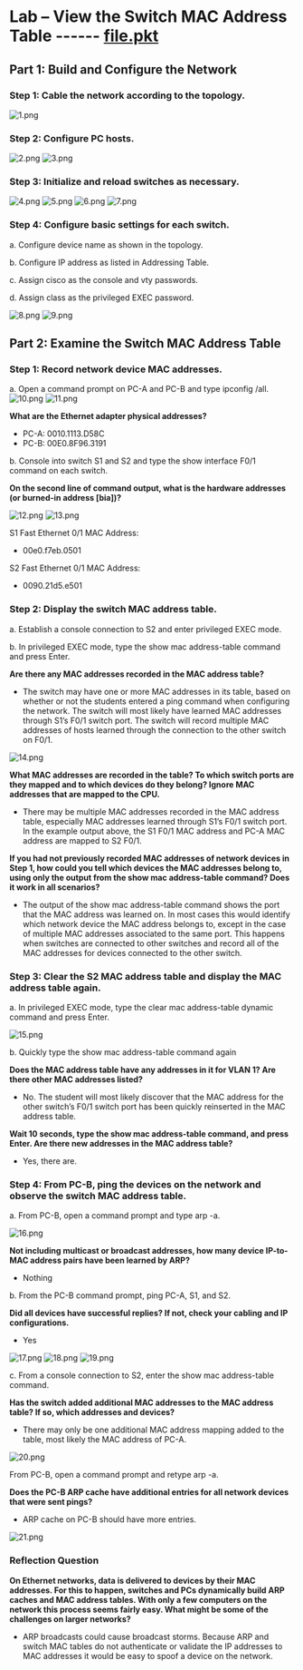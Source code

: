 # Lab – View the Switch MAC Address Table       ------   [file.pkt](file_pkt.pkt)
## Part 1: Build and Configure the Network
### Step 1: Cable the network according to the topology.
![1.png](1.png)

### Step 2: Configure PC hosts.
![2.png](2.png)
![3.png](3.png)

### Step 3: Initialize and reload switches as necessary.
![4.png](4.png)
![5.png](5.png)
![6.png](6.png)
![7.png](7.png)


### Step 4: Configure basic settings for each switch.
a. Configure device name as shown in the topology.

b. Configure IP address as listed in Addressing Table.

c. Assign cisco as the console and vty passwords.

d. Assign class as the privileged EXEC password.

![8.png](8.png)
![9.png](9.png)

## Part 2: Examine the Switch MAC Address Table
### Step 1: Record network device MAC addresses.
a. Open a command prompt on PC-A and PC-B and type ipconfig /all.
![10.png](10.png)
![11.png](11.png)

**What are the Ethernet adapter physical addresses?**
- PC-A: 0010.1113.D58C
- PC-B: 00E0.8F96.3191

b. Console into switch S1 and S2 and type the show interface F0/1 command on each switch.

**On the second line of command output, what is the hardware addresses (or burned-in address [bia])?**

![12.png](12.png)
![13.png](13.png)

S1 Fast Ethernet 0/1 MAC Address:

- 00e0.f7eb.0501

S2 Fast Ethernet 0/1 MAC Address:

- 0090.21d5.e501

### Step 2: Display the switch MAC address table.
a. Establish a console connection to S2 and enter privileged EXEC mode.

b. In privileged EXEC mode, type the show mac address-table command and press Enter.

**Are there any MAC addresses recorded in the MAC address table?**
- The switch may have one or more MAC addresses in its table, based on whether or not the students entered a ping command when configuring the network. The switch will most likely have learned MAC addresses through S1’s F0/1 switch port. The switch will record multiple MAC addresses of hosts learned through the connection to the other switch on F0/1.

![14.png](14.png)

**What MAC addresses are recorded in the table? To which switch ports are they mapped and to which devices do they belong? Ignore MAC addresses that are mapped to the CPU.**
- There may be multiple MAC addresses recorded in the MAC address table, especially MAC addresses learned through S1’s F0/1 switch port. In the example output above, the S1 F0/1 MAC address and PC-A MAC address are mapped to S2 F0/1.

**If you had not previously recorded MAC addresses of network devices in Step 1, how could you tell which devices the MAC addresses belong to, using only the output from the show mac address-table command? Does it work in all scenarios?**
- The output of the show mac address-table command shows the port that the MAC address was learned on. In most cases this would identify which network device the MAC address belongs to, except in the case of multiple MAC addresses associated to the same port. This happens when switches are connected to other switches and record all of the MAC addresses for devices connected to the other switch.

### Step 3: Clear the S2 MAC address table and display the MAC address table again.

a. In privileged EXEC mode, type the clear mac address-table dynamic command and press Enter.

![15.png](15.png)

b. Quickly type the show mac address-table command again

**Does the MAC address table have any addresses in it for VLAN 1? Are there other MAC addresses listed?**
- No. The student will most likely discover that the MAC address for the other switch’s F0/1 switch port has been quickly reinserted in the MAC address table.

**Wait 10 seconds, type the show mac address-table command, and press Enter. Are there new addresses in the MAC address table?**
- Yes, there are.

### Step 4: From PC-B, ping the devices on the network and observe the switch MAC address table.

a. From PC-B, open a command prompt and type arp -a.

![16.png](16.png)

**Not including multicast or broadcast addresses, how many device IP-to-MAC address pairs have been learned by ARP?**
- Nothing

b. From the PC-B command prompt, ping PC-A, S1, and S2.

**Did all devices have successful replies? If not, check your cabling and IP configurations.**
- Yes

![17.png](17.png)
![18.png](18.png)
![19.png](19.png)

c. From a console connection to S2, enter the show mac address-table command. 

**Has the switch added additional MAC addresses to the MAC address table? If so, which addresses and devices?**
- There may only be one additional MAC address mapping added to the table, most likely the MAC address of PC-A.

![20.png](20.png)

From PC-B, open a command prompt and retype arp -a.

**Does the PC-B ARP cache have additional entries for all network devices that were sent pings?**
- ARP cache on PC-B should have more entries.

![21.png](21.png)

### Reflection Question
**On Ethernet networks, data is delivered to devices by their MAC addresses. For this to happen, switches and PCs dynamically build ARP caches and MAC address tables. With only a few computers on the network this process seems fairly easy. What might be some of the challenges on larger networks?**
- ARP broadcasts could cause broadcast storms. Because ARP and switch MAC tables do not authenticate or validate the IP addresses to MAC addresses it would be easy to spoof a device on the network.
